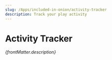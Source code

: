```yaml
---
slug: /Apps/included-in-onion/activity-tracker
description: Track your play activity
---
```


# Activity Tracker

<i>{frontMatter.description}</i>
